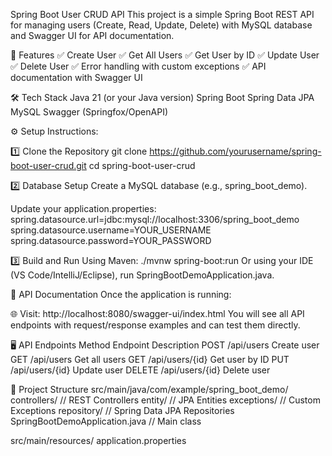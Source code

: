 Spring Boot User CRUD API
This project is a simple Spring Boot REST API for managing users (Create, Read, Update, Delete) with MySQL database and Swagger UI for API documentation.

📜 Features
✅ Create User
✅ Get All Users
✅ Get User by ID
✅ Update User
✅ Delete User
✅ Error handling with custom exceptions
✅ API documentation with Swagger UI

🛠️ Tech Stack
Java 21 (or your Java version)
Spring Boot
Spring Data JPA
MySQL
Swagger (Springfox/OpenAPI)

⚙️ Setup Instructions:

1️⃣ Clone the Repository
git clone https://github.com/yourusername/spring-boot-user-crud.git
cd spring-boot-user-crud

2️⃣ Database Setup
Create a MySQL database (e.g., spring_boot_demo).

Update your application.properties:
spring.datasource.url=jdbc:mysql://localhost:3306/spring_boot_demo
spring.datasource.username=YOUR_USERNAME
spring.datasource.password=YOUR_PASSWORD

3️⃣ Build and Run
Using Maven:
./mvnw spring-boot:run
Or using your IDE (VS Code/IntelliJ/Eclipse), run SpringBootDemoApplication.java.

📄 API Documentation
Once the application is running:

🌐 Visit:
http://localhost:8080/swagger-ui/index.html
You will see all API endpoints with request/response examples and can test them directly.

🖥️ API Endpoints
Method	Endpoint	Description
POST	/api/users	Create user
GET	/api/users	Get all users
GET	/api/users/{id}	Get user by ID
PUT	/api/users/{id}	Update user
DELETE	/api/users/{id}	Delete user

📂 Project Structure
src/main/java/com/example/spring_boot_demo/
    controllers/          // REST Controllers
    entity/               // JPA Entities
    exceptions/           // Custom Exceptions
    repository/           // Spring Data JPA Repositories
    SpringBootDemoApplication.java // Main class

src/main/resources/
    application.properties
